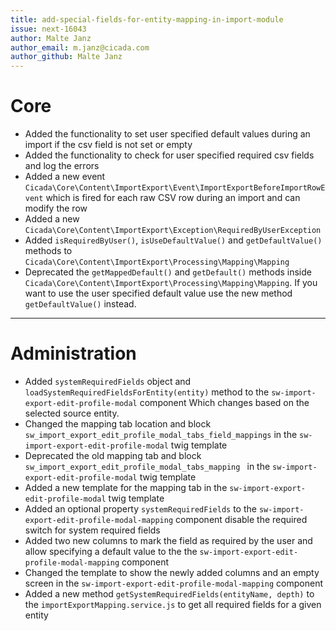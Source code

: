 ```yaml
---
title: add-special-fields-for-entity-mapping-in-import-module
issue: next-16043
author: Malte Janz
author_email: m.janz@cicada.com 
author_github: Malte Janz
---
```

# Core
* Added the functionality to set user specified default values during an import if the csv field is not set or empty
* Added the functionality to check for user specified required csv fields and log the errors
* Added a new event `Cicada\Core\Content\ImportExport\Event\ImportExportBeforeImportRowEvent` which is fired for each raw CSV row during an import and can modify the row
* Added a new `Cicada\Core\Content\ImportExport\Exception\RequiredByUserException`
* Added `isRequiredByUser()`, `isUseDefaultValue()` and `getDefaultValue()` methods to `Cicada\Core\Content\ImportExport\Processing\Mapping\Mapping`
* Deprecated the `getMappedDefault()` and `getDefault()` methods inside `Cicada\Core\Content\ImportExport\Processing\Mapping\Mapping`.
  If you want to use the user specified default value use the new method `getDefaultValue()` instead.

___
# Administration
* Added `systemRequiredFields` object and `loadSystemRequiredFieldsForEntity(entity)` method to the `sw-import-export-edit-profile-modal` component
  Which changes based on the selected source entity.
* Changed the mapping tab location and block `sw_import_export_edit_profile_modal_tabs_field_mappings` in the `sw-import-export-edit-profile-modal` twig template
* Deprecated the old mapping tab and block `sw_import_export_edit_profile_modal_tabs_mapping ` in the `sw-import-export-edit-profile-modal` twig template
* Added a new template for the mapping tab in the `sw-import-export-edit-profile-modal` twig template
* Added an optional property `systemRequiredFields` to the `sw-import-export-edit-profile-modal-mapping` component disable the required switch for system required fields
* Added two new columns to mark the field as required by the user and allow specifying a default value to the the `sw-import-export-edit-profile-modal-mapping` component
* Changed the template to show the newly added columns and an empty screen in the `sw-import-export-edit-profile-modal-mapping` component
* Added a new method `getSystemRequiredFields(entityName, depth)` to the `importExportMapping.service.js` to get all required fields for a given entity
